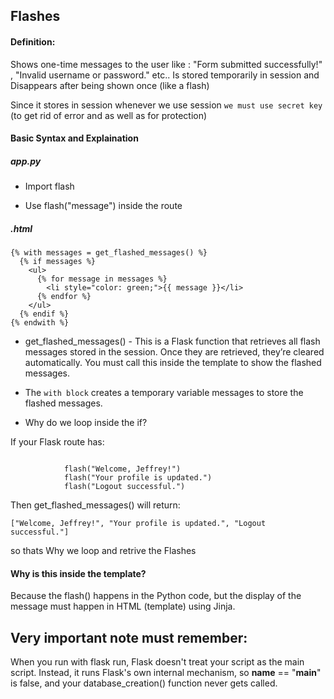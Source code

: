 ## Flashes
#### Definition:

Shows one-time messages to the user like : "Form submitted successfully!" , "Invalid username or password." etc..
Is stored temporarily in session and Disappears after being shown once (like a flash)

Since it stores in session whenever we use session  `we must use secret key` (to get rid of error and as well as for protection) 

#### Basic Syntax and Explaination

##### app.py

* Import flash

* Use flash("message") inside the route

##### .html

```
{% with messages = get_flashed_messages() %}
  {% if messages %}
    <ul>
      {% for message in messages %}
        <li style="color: green;">{{ message }}</li>
      {% endfor %}
    </ul>
  {% endif %}
{% endwith %}
```


* get_flashed_messages() - This is a Flask function that retrieves all flash messages stored in the session. Once they are retrieved, they’re cleared automatically. You must call this inside the template to show the flashed messages.

* The `with block` creates a temporary variable messages to store the flashed messages.

* Why do we loop inside the if?

If your Flask route has:
```

            flash("Welcome, Jeffrey!")
            flash("Your profile is updated.")
            flash("Logout successful.")

```

Then get_flashed_messages() will return:
```
["Welcome, Jeffrey!", "Your profile is updated.", "Logout successful."]
```

so thats Why we loop and retrive the Flashes

#### Why is this inside the template?
Because the flash() happens in the Python code, but the display of the message must happen in HTML (template) using Jinja.



## Very important note must remember:

 When you run with flask run, Flask doesn't treat your script as the main script. Instead, it runs Flask's own internal mechanism, so __name__ == "__main__" is false, and your database_creation() function never gets called.

 